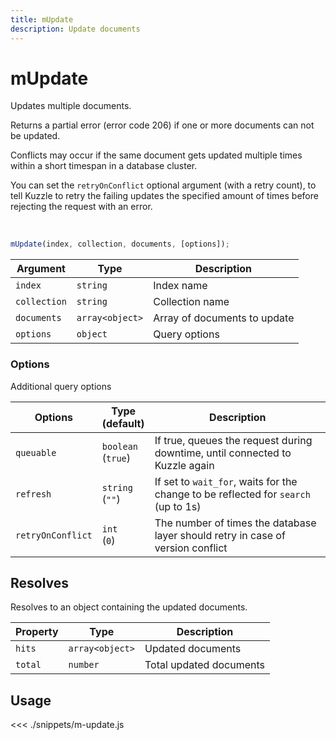 ```yaml
---
title: mUpdate
description: Update documents
---
```


# mUpdate

Updates multiple documents.

Returns a partial error (error code 206) if one or more documents can not be updated.

Conflicts may occur if the same document gets updated multiple times within a short timespan in a database cluster.

You can set the `retryOnConflict` optional argument (with a retry count), to tell Kuzzle to retry the failing updates the specified amount of times before rejecting the request with an error.

<br/>

```javascript
mUpdate(index, collection, documents, [options]);
```

| Argument     | Type            | Description                  |
| ------------ | --------------- | ---------------------------- |
| `index`      | `string`        | Index name                   |
| `collection` | `string`        | Collection name              |
| `documents`  | `array<object>` | Array of documents to update |
| `options`    | `object`        | Query options                |

### Options

Additional query options

| Options           | Type<br/>(default)     | Description                                                                        |
| ----------------- | ---------------------- | ---------------------------------------------------------------------------------- |
| `queuable`        | `boolean`<br/>(`true`) | If true, queues the request during downtime, until connected to Kuzzle again       |
| `refresh`         | `string`<br/>(`""`)    | If set to `wait_for`, waits for the change to be reflected for `search` (up to 1s) |
| `retryOnConflict` | `int`<br/>(`0`)        | The number of times the database layer should retry in case of version conflict    |

## Resolves

Resolves to an object containing the updated documents.

| Property | Type            | Description             |
| -------- | --------------- | ----------------------- |
| `hits`   | `array<object>` | Updated documents       |
| `total`  | `number`        | Total updated documents |

## Usage

<<< ./snippets/m-update.js
